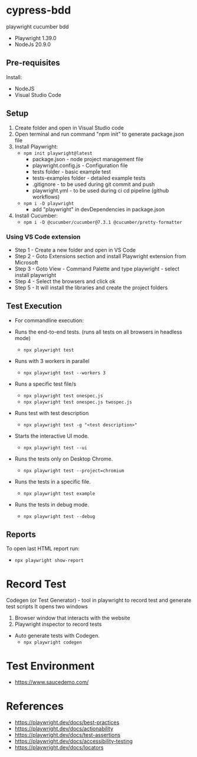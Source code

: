 # cypress-bdd
playwright cucumber bdd

- Playwright 1.39.0
- NodeJs 20.9.0

## Pre-requisites
Install:
- NodeJS
- Visual Studio Code
  
## Setup
1. Create folder and open in Visual Studio code
2. Open terminal and run command "npm init" to generate package.json file
3. Install Playwright:
   - ```npm init playwright@latest```
     - package.json - node project management file
     - playwright.config.js - Configuration file
     - tests folder -  basic example test
     - tests-examples folder - detailed example tests
     - .gitignore - to be used during git commit and push
     - playwright.yml - to be used during ci cd pipeline (github workflows)
   - ```npm i -D playwright```
     - add "playwright" in devDependencies in package.json
4. Install Cucumber:
   - ```npm i -D @cucumber/cucumber@7.3.1 @cucumber/pretty-formatter```                      

### Using VS Code extension 
- Step 1 - Create a new folder and open in VS Code
- Step 2 - Goto Extensions section and install Playwright extension from Microsoft
- Step 3 - Goto View - Command Palette and type playwright - select install playwright
- Step 4 - Select the browsers and click ok
- Step 5 - It will install the libraries and create the project folders

## Test Execution
- For commandline execution:
- Runs the end-to-end tests. (runs all tests on all browsers in headless mode)
  - ```npx playwright test```
  
- Runs with 3 workers in parallel
  - ```npx playwright test --workers 3```
    
- Runs a specific test file/s
  - ```npx playwright test onespec.js```
  - ```npx playwright test onespec.js twospec.js```
    
- Runs test with test description
  - ```npx playwright test -g "<test description>"```
    
- Starts the interactive UI mode.
  - ```npx playwright test --ui```
  
- Runs the tests only on Desktop Chrome.
  - ```npx playwright test --project=chromium```

- Runs the tests in a specific file.
  - ```npx playwright test example```

- Runs the tests in debug mode.
  - ```npx playwright test --debug```

## Reports
To open last HTML report run:
- ```npx playwright show-report```

# Record Test
Codegen (or Test Generator) - tool in playwright to record test and generate test scripts
It opens two windows
1. Browser window that interacts with the website
2. Playwright inspector to record tests
   
- Auto generate tests with Codegen.
  - ```npx playwright codegen```

# Test Environment
- https://www.saucedemo.com/

# References
- https://playwright.dev/docs/best-practices
- https://playwright.dev/docs/actionability
- https://playwright.dev/docs/test-assertions
- https://playwright.dev/docs/accessibility-testing
- https://playwright.dev/docs/locators


